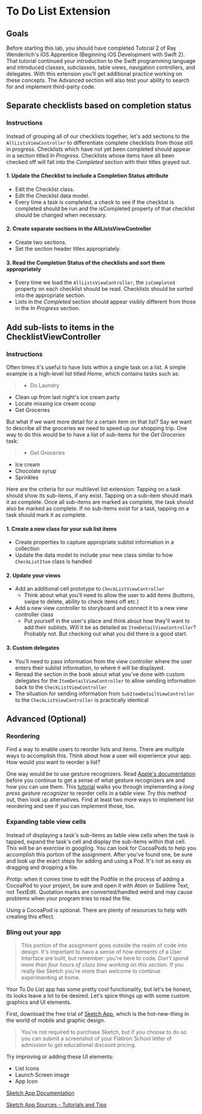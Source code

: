 # To Do List Extension

## Goals
Before starting this lab, you should have completed Tutorial 2 of Ray Wenderlich's iOS Apprentice (Beginning iOS Development with Swift 2). That tutorial continued your introduction to the Swift programming language and introduced classes, subclasses, table views, navigation controllers, and delegates. With this extension you'll get additional practice working on these concepts. The Advanced section will also test your ability to search for and implement third-party code.

## Separate checklists based on completion status
### Instructions
Instead of grouping all of our checklists together, let's add sections to the `AllListsViewController` to differentiate complete checklists from those still in progress. Checklists which have not yet been completed should appear in a section titled *In Progress*. Checklists whose items have all been checked off will fall into the *Completed* section with their titles grayed out.

#### 1. Update the Checklist to include a Completion Status attribute
* Edit the Checklist class.
* Edit the Checklist data model.
* Every time a task is completed, a check to see if the checklist is completed should be run and the isCompleted property of that checklist should be changed when necessary.

#### 2. Create separate sections in the AllListsViewController
* Create two sections.
* Set the section header titles appropriately.

#### 3. Read the Completion Status of the checklists and sort them appropriately
* Every time we load the `AllListsViewController`, the `isCompleted` property on each checklist should be read. Checklists should be sorted into the appropriate section.
* Lists in the *Completed* section should appear visibly different from those in the *In Progress* section.

## Add sub-lists to items in the ChecklistViewController
### Instructions
Often times it's useful to have lists within a single task on a list. A simple example is a high-level list titled *Home*, which contains tasks such as:

>* Do Laundry
* Clean up from last night's ice cream party
* Locate missing ice cream scoop
* Get Groceries

But what if we want more detail for a certain item on that list? Say we want to describe all the groceries we need to speed up our shopping trip. One way to do this would be to have a list of sub-items for the *Get Groceries* task:

>* Get Groceries
  * Ice cream
  * Chocolate syrup
  * Sprinkles

Here are the criteria for our multilevel list extension: Tapping on a task should show its sub-items, if any exist. Tapping on a sub-item should mark it as complete. Once all sub-items are marked as complete, the task should also be marked as complete. If no sub-items exist for a task, tapping on a task should mark it as complete.

#### 1. Create a new class for your sub list items
* Create properties to capture appropriate sublist information in a collection
* Update the data model to include your new class similar to how `CheckListItem` class is handled

#### 2. Update your views
* Add an additional cell prototype to `CheckListViewController`
	* Think about what you'll need to allow the user to add items (buttons, swipe to delete, ability to check items off etc.)
* Add a new view controller to storyboard and connect it to a new view controller class
	* Put yourself in the user's place and think about how they'll want to add their sublists. Will it be as detailed as `ItemDetailViewController`? Probably not. But checking out what you did there is a good start.

#### 3. Custom delegates
* You'll need to pass information from the view controller where the user enters their sublist information, to where it will be displayed.
* Reread the section in the book about what you've done with custom delegates for the `ItemDetailViewController` to allow sending information back to the `CheckListViewController`
* The situation for sending information from `SubItemDetailViewController` to the `CheckListViewController` is practically identical


## Advanced (Optional)

### Reordering
Find a way to enable users to reorder lists and items. There are multiple ways to accomplish this. Think about how a user will experience your app. How would you want to reorder a list?

One way would be to use gesture recognizers. Read [Apple's documentation](https://developer.apple.com/library/ios/documentation/UIKit/Reference/UIGestureRecognizer_Class/) before you continue to get a sense of what gesture recognizers are and how you can use them. This [tutorial](https://www.raywenderlich.com/63089/cookbook-moving-table-view-cells-with-a-long-press-gesture) walks you through implementing a *long press gesture recognizer* to reorder cells in a table view. Try this method out, then look up alternatives. Find at least two more ways to implement list reordering and see if you can implement those, too.  

### Expanding table view cells
Instead of displaying a task's sub-items as table view cells when the task is tapped, expand the task's cell and display the sub-items within that cell. This will be an exercise in googling. You can look for CocoaPods to help you accomplish this portion of the assignment. After you've found one, be sure and look up the exact steps for adding and using a Pod. It's not as easy as dragging and dropping a file.

*Protip*: when it comes time to edit the Podfile in the process of adding a CocoaPod to your project, be sure and open it with Atom or Sublime Text, not TextEdit. Quotation marks are converted/handled weird and may cause problems when your program tries to read the file.

Using a CocoaPod is optional. There are plenty of resources to help with creating this effect.

### Bling out your app
>This portion of the assignment goes outside the realm of code into design. It's important to have a sense of how elements of a User Interface are built, but remember: you're here to code.
>*Don't spend more than four hours of class time working on this section.* If you really like Sketch you're more than welcome to continue experimenting at home.

Your To Do List app has some pretty cool functionality, but let's be honest, its looks leave a lot to be desired. Let's spice things up with some custom graphics and UI elements.

First, download the free trial of [Sketch App](http://sketchapp.com), which is the hot-new-thing in the world of mobile and graphic design.

>You're not required to purchase Sketch, but if you choose to do so you can submit a screenshot of your Flatiron School letter of admission to get educational discount pricing.

Try improving or adding these UI elements:

* List Icons
* Launch Screen image
* App Icon


[Sketch App Documentation](https://www.sketchapp.com/learn/documentation/)

[Sketch App Sources - Tutorials and Tips](http://www.sketchappsources.com/tutorials-tips.html)
